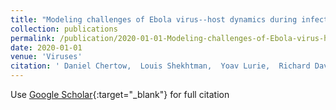 ```yaml
---
title: "Modeling challenges of Ebola virus--host dynamics during infection and treatment"
collection: publications
permalink: /publication/2020-01-01-Modeling-challenges-of-Ebola-virus-host-dynamics-during-infection-and-treatment
date: 2020-01-01
venue: 'Viruses'
citation: ' Daniel Chertow,  Louis Shekhtman,  Yoav Lurie,  Richard Davey,  Theo Heller,  Harel Dahari, &quot;Modeling challenges of Ebola virus--host dynamics during infection and treatment.&quot; Viruses, 2020.'
---
```

Use [Google Scholar](https://scholar.google.com/scholar?q=Modeling+challenges+of+Ebola+virus++host+dynamics+during+infection+and+treatment){:target="_blank"} for full citation